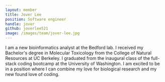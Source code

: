 ```yaml
---
layout: member
title: Jover Lee
position: Software engineer
handle: jover
github: joverlee521
image: /images/team/jover-lee.jpg
---
```


I am a new bioinformatics analyst at the Bedford lab. I received my Bachelor's degree in Molecular Toxicology from the College of Natural Resources at UC Berkeley. I graduated from the inaugural class of the full-stack coding bootcamp at the University of Washington. I am excited to be in a position where I can combine my love for biological research and my new found love of coding.
